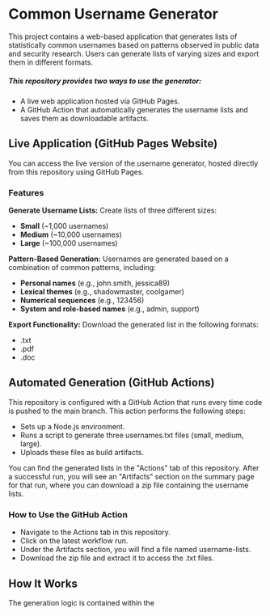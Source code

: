 # Common Username Generator
This project contains a web-based application that generates lists of statistically common usernames based on patterns observed in public data and security research. Users can generate lists of varying sizes and export them in different formats.

##### This repository provides two ways to use the generator:

* A live web application hosted via GitHub Pages.
* A GitHub Action that automatically generates the username lists and saves them as downloadable artifacts.

## Live Application (GitHub Pages Website)
You can access the live version of the username generator, hosted directly from this repository using GitHub Pages.

### Features

**Generate Username Lists:** 
Create lists of three different sizes:
- **Small** (~1,000 usernames)
- **Medium** (~10,000 usernames)
- **Large** (~100,000 usernames)

**Pattern-Based Generation:** 
Usernames are generated based on a combination of common patterns, including:
- **Personal names** (e.g., john.smith, jessica89)
- **Lexical themes** (e.g., shadowmaster, coolgamer)
- **Numerical sequences** (e.g., 123456)
- **System and role-based names** (e.g., admin, support)

**Export Functionality:** 
Download the generated list in the following formats:
* .txt
* .pdf
* .doc

## Automated Generation (GitHub Actions)
This repository is configured with a GitHub Action that runs every time code is pushed to the main branch. This action performs the following steps:

- Sets up a Node.js environment.
- Runs a script to generate three usernames.txt files (small, medium, large).
- Uploads these files as build artifacts.

You can find the generated lists in the "Actions" tab of this repository. After a successful run, you will see an "Artifacts" section on the summary page for that run, where you can download a zip file containing the username lists.

### How to Use the GitHub Action

- Navigate to the Actions tab in this repository.
- Click on the latest workflow run.
- Under the Artifacts section, you will find a file named username-lists.
- Download the zip file and extract it to access the .txt files.

## How It Works
The generation logic is contained within the <script> tag in the index.html file. It uses several arrays of common names, words, and adjectives as data sources. When the "Generate" button is clicked, it randomly combines these elements based on weighted probabilities to create a list of unique usernames.



# Digital Cardboard Sign
> Will Code for Crypto

Bitcoin: 33BL76CFqZsB7Zf5BEMfiz9inGDSMBaXC4
